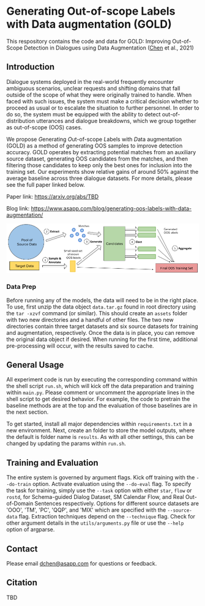 # Generating Out-of-scope Labels with Data augmentation (GOLD)
This respository contains the code and data for GOLD: Improving Out-of-Scope Detection in Dialogues using Data Augmentation ([Chen](https://twitter.com/derekchen14) et al., 2021)

## Introduction

Dialogue systems deployed in the real-world frequently encounter ambiguous scenarios, unclear requests and shifting domains that fall outside of the scope of what they were originally trained to handle. When faced with such issues, the system must make a critical decision whether to proceed as usual or to escalate the situation to further personnel.  In order to do so, the system must be equipped with the ability to detect out-of-distribution utterances and dialogue breakdowns, which we group together as out-of-scope (OOS) cases.

We propose *G*enerating *O*ut-of-scope *L*abels with *D*ata augmentation (GOLD) as a method of generating OOS samples to improve detection accuracy.  GOLD operates by extracting potential matches from an auxiliary source dataset, generating OOS candidates from the matches, and then filtering those candidates to keep only the best ones for inclusion into the training set.  Our experiments show relative gains of around 50% against the average baseline across three dialogue datasets.  For more details, please see the full paper linked below.

Paper link: https://arxiv.org/abs/TBD

Blog link: https://www.asapp.com/blog/generating-oos-labels-with-data-augmentation/

![Data Augmentation Pipeline](/components/images/pipeline.png)

### Data Prep
Before running any of the models, the data will need to be in the right place.  To use, first unzip the data object `data.tar.gz` found in root directory using the `tar -xzvf` command (or similar). This should create an `assets` folder with two new directories and a handful of other files.  The two new directories contain three target datasets and six source datasets for training and augmentation, respectively.  Once the data is in place, you can remove the original data object if desired.  When running for the first time, additional pre-processing will occur, with the results saved to cache.

## General Usage
All experiment code is run by executing the corresponding command within the shell script `run.sh`, which will kick off the data preparation and training within `main.py`.  Please comment or uncomment the appropriate lines in the shell script to get desired behavior. For example, the code to pretrain the baseline methods are at the top and the evaluation of those baselines are in the next section.

To get started, install all major dependencies within `requirements.txt` in a new environment. Next, create an folder to store the model outputs, where the default is folder name is `results`.  As with all other settings, this can be changed by updating the params within `run.sh`.

## Training and Evaluation
The entire system is governed by argument flags. Kick off training with the `--do-train` option. Activate evaluation using the `--do-eval` flag.  To specify the task for training, simply use the `--task` option with either `star`, `flow` or `rostd`, for Schema-guided Dialog Dataset, SM Calendar Flow, and Real Out-of-Domain Sentences respectively.  Options for different source datasets are 'OOO', 'TM', 'PC', 'QQP', and 'MIX' which are specified with the `--source-data` flag. Extraction techniques depend on the `--technique` flag.  Check for other argument details in the `utils/arguments.py` file or use the `--help` option of argparse.

## Contact
Please email dchen@asapp.com for questions or feedback.

## Citation
TBD

